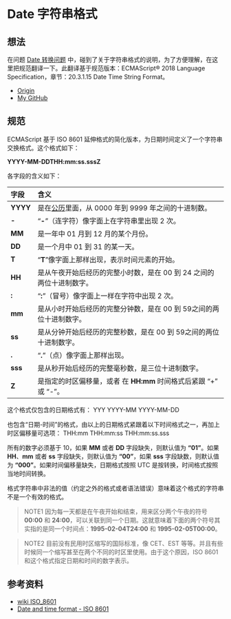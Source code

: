 # Date 字符串格式
## 想法
在问题 [Date 转换问题][url-segment-16] 中，碰到了关于字符串格式的说明，为了方便理解，在这里把规范翻译一下。此翻译基于规范版本：ECMAScript® 2018 Language Specification，章节：20.3.1.15 Date Time String Format。


- [Origin][url-origin]
- [My GitHub][url-my-github]

## 规范
ECMAScript 基于 ISO 8601 延伸格式的简化版本，为日期时间定义了一个字符串交换格式。这个格式如下：

**YYYY-MM-DDTHH:mm:ss.sssZ**

各字段的含义如下：

字段 | 含义
:------------ | :-------------
**YYYY** | 是在[公历][url-wiki-proleptic-gregorian-calendar]里面，从 0000 年到 9999 年之间的十进制数。
**-** | “**-**”（连字符）像字面上在字符串里出现 2 次。
**MM** | 是一年中 01 月到 12 月的某个月份。
**DD** | 是一个月中 01 到 31 的某一天。
**T** | “**T**”像字面上那样出现，表示时间元素的开始。
**HH** | 是从午夜开始后经历的完整小时数，是在 00 到 24 之间的两位十进制数字。
**:** | “**:**”（冒号）像字面上一样在字符中出现 2 次。
**mm** | 是从小时开始后经历的完整分钟数，是在 00 到 59之间的两位十进制数字。
**ss** | 是从分钟开始后经历的完整秒数，是在 00 到 59之间的两位十进制数字。
**.** | “**.**”（点）像字面上那样出现。
**sss** | 是从秒开始后经历的完整毫秒数，是三位十进制数字。
**Z** | 是指定的时区偏移量，或者 在 **HH:mm** 时间格式后紧跟 “+” 或 “-”。

这个格式仅包含的日期格式有：
YYY
YYYY-MM
YYYY-MM-DD

也包含“日期-时间”的格式，由以上的日期格式紧跟着以下时间格式之一，再加上时区偏移量可选项：
THH:mm
THH:mm:ss
THH:mm:ss.sss

所有的数字必须基于 10，如果 **MM** 或者 **DD** 字段缺失，则默认值为 **“01”**。如果 **HH**、**mm** 或者 **ss** 字段缺失，则默认值为 **“00”**，如果 **sss** 字段缺数，则默认值为 **“000”**。如果时间偏移量缺失，日期格式按照 UTC 是按转换，时间格式按照当地时间转换。

格式字符串中非法的值（约定之外的格式或者语法错误）意味着这个格式的字符串不是一个有效的格式。

> NOTE1 因为每一天都是在午夜开始和结束，用来区分两个午夜的符号 **00:00** 和 **24:00**，可以关联到同一个日期。这就意味着下面的两个符号其实指的是同一个时间点：**1995-02-04T24:00** 和 **1995-02-05T00:00**。

> NOTE2 目前没有民用时区缩写的国际标准，像 CET、EST 等等。并且有些时候同一个缩写甚至在两个不同的时区里使用。由于这个原因，ISO 8601 和这个格式指定日期和时间的数字表示。

## 参考资料
- [wiki ISO_8601][url-wiki-iso-8601]
- [Date and time format - ISO 8601](https://www.iso.org/iso-8601-date-and-time-format.html)

[url-segment-16]:https://github.com/XXHolic/segment/issues/16
[url-wiki-iso-8601]:https://en.wikipedia.org/wiki/ISO_8601
[url-wiki-proleptic-gregorian-calendar]:https://en.wikipedia.org/wiki/Proleptic_Gregorian_calendar

[url-origin]:https://github.com/XXHolic/segment/issues/17
[url-my-github]:https://github.com/XXHolic
